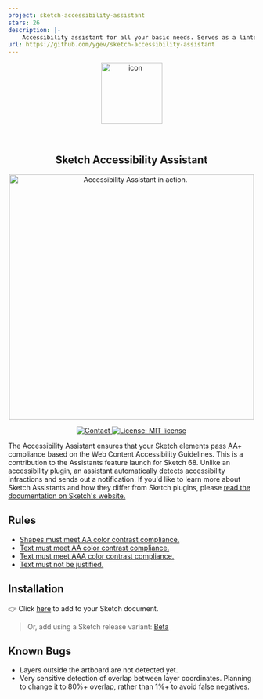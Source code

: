 ```yaml
---
project: sketch-accessibility-assistant
stars: 26
description: |-
    Accessibility assistant for all your basic needs. Serves as a linter for compliant color contrast and type based on WCAG 2.1. Thanks to Ale Muñoz for his support and docs!
url: https://github.com/ygev/sketch-accessibility-assistant
---
```


<p align="center">
  <img align="center" src="icon.png" width="125" alt="icon">
</p>
<br>
<h2 align="center">Sketch Accessibility Assistant</h2>
<p align="center">
  <img src="checked.png" width="500" alt="Accessibility Assistant in action.">
</p>
<p align="center">
  <a href="mailto:ygis@mit.edu">
    <img src="https://img.shields.io/badge/Sketch-68+-blue.svg?style=flat" alt="Contact">
  </a>
  <a href="https://opensource.org/licenses/MIT">
    <img src="https://img.shields.io/badge/License-MIT-blue.svg" alt="License: MIT license">
  </a>
</p>

The Accessibility Assistant ensures that your Sketch elements pass AA+ compliance based on the Web Content Accessibility Guidelines. This is a contribution to the Assistants feature launch for Sketch 68. Unlike an accessibility plugin, an assistant automatically detects accessibility infractions and sends out a notification. If you'd like to learn more about Sketch Assistants and how they differ from Sketch plugins, please [read the documentation on Sketch's website.](https://www.sketch.com/docs/assistants/)

## Rules

- [Shapes must meet AA color contrast compliance.](https://github.com/ygev/sketch-accessibility-assistant/tree/main/src/rules/aa-contrast-shape)
- [Text must meet AA color contrast compliance.](https://github.com/ygev/sketch-accessibility-assistant/tree/main/src/rules/aa-contrast-text)
- [Text must meet AAA color contrast compliance.](https://github.com/ygev/sketch-accessibility-assistant/tree/main/src/rules/aaa-contrast-text)
- [Text must not be justified.](https://github.com/ygev/sketch-accessibility-assistant/tree/main/src/rules/text-not-justified)

## Installation 

👉 Click [here](https://add-sketch-assistant.now.sh/api/main?pkg=sketch-accessibility-assistant)
to add to your Sketch document.

> Or, add using a Sketch release variant:
> [Beta](https://add-sketch-assistant.now.sh/api/main?variant=beta&pkg=sketch-accessibility-assistant)

## Known Bugs
- Layers outside the artboard are not detected yet.
- Very sensitive detection of overlap between layer coordinates. Planning to change it to 80%+ overlap, rather than 1%+ to avoid false negatives.

